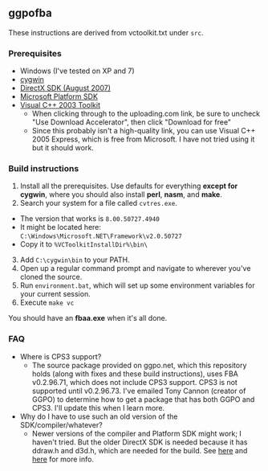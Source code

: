 ## ggpofba

These instructions are derived from vctoolkit.txt under `src`.

### Prerequisites
* Windows (I've tested on XP and 7)
* [cygwin](https://www.cygwin.com/)
* [DirectX SDK (August 2007)](http://www.microsoft.com/en-us/download/confirmation.aspx?id=13287)
* [Microsoft Platform SDK](http://www.microsoft.com/en-us/download/details.aspx?id=6510)
* [Visual C++ 2003 Toolkit](http://xona.com/2004/06/29.html)
  * When clicking through to the uploading.com link, be sure to uncheck "Use Download Accelerator", then click "Download for free"
  * Since this probably isn't a high-quality link, you can use Visual C++ 2005 Express, which is free from Microsoft.  I have not tried using it but it should work.

### Build instructions
1.  Install all the prerequisites.  Use defaults for everything **except for cygwin**, where you should also install **perl**, **nasm**, and **make**.
2.  Search your system for a file called `cvtres.exe`.
  * The version that works is `8.00.50727.4940`
  * It might be located here:  `C:\Windows\Microsoft.NET\Framework\v2.0.50727`
  * Copy it to `%VCToolkitInstallDir%\bin\`
3.  Add `C:\cygwin\bin` to your PATH.
4.  Open up a regular command prompt and navigate to wherever you've cloned the source.
5.  Run `environment.bat`, which will set up some environment variables for your current session.
6.  Execute `make vc`

You should have an **fbaa.exe** when it's all done.

### FAQ
* Where is CPS3 support?
  * The source package provided on ggpo.net, which this repository holds (along with fixes and these build instructions), uses FBA v0.2.96.71, which does not include CPS3 support.  CPS3 is not supported until v0.2.96.73.  I've emailed Tony Cannon (creator of GGPO) to determine how to get a package that has both GGPO and CPS3.  I'll update this when I learn more.
* Why do I have to use such an old version of the SDK/compiler/whatever?
  * Newer versions of the compiler and Platform SDK might work; I haven't tried.  But the older DirectX SDK is needed because it has ddraw.h and d3d.h, which are needed for the build.  See [here](http://blogs.msdn.com/b/chuckw/archive/2010/06/16/wither-directdraw.aspx) and [here](http://blogs.msdn.com/b/chuckw/archive/2012/08/22/directx-sdk-s-of-a-certain-age.aspx) for more info.